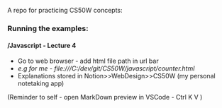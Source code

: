 A repo for practicing CS50W concepts:


### Running the examples:

#### /Javascript - Lecture 4
* Go to web browser - add html file path in url bar
* *e.g for me -  file:///C:/dev/git/CS50W/javascript/counter.html*
* Explanations stored in Notion>>WebDesign>>CS50W (my personal notetaking app)


(Reminder to self - open MarkDown preview in VSCode - Ctrl K V )